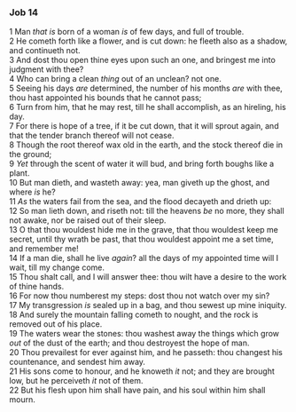 ### Job 14

1 Man *that is* born of a woman *is* of few days, and full of trouble.  
2 He cometh forth like a flower, and is cut down: he fleeth also as a shadow, and continueth not.  
3 And dost thou open thine eyes upon such an one, and bringest me into judgment with thee?  
4 Who can bring a clean *thing* out of an unclean? not one.  
5 Seeing his days *are* determined, the number of his months *are* with thee, thou hast appointed his bounds that he cannot pass;  
6 Turn from him, that he may rest, till he shall accomplish, as an hireling, his day.  
7 For there is hope of a tree, if it be cut down, that it will sprout again, and that the tender branch thereof will not cease.  
8 Though the root thereof wax old in the earth, and the stock thereof die in the ground;  
9 *Yet* through the scent of water it will bud, and bring forth boughs like a plant.  
10 But man dieth, and wasteth away: yea, man giveth up the ghost, and where *is* he?  
11 *As* the waters fail from the sea, and the flood decayeth and drieth up:  
12 So man lieth down, and riseth not: till the heavens *be* no more, they shall not awake, nor be raised out of their sleep.  
13 O that thou wouldest hide me in the grave, that thou wouldest keep me secret, until thy wrath be past, that thou wouldest appoint me a set time, and remember me!  
14 If a man die, shall he live *again*? all the days of my appointed time will I wait, till my change come.  
15 Thou shalt call, and I will answer thee: thou wilt have a desire to the work of thine hands.  
16 For now thou numberest my steps: dost thou not watch over my sin?  
17 My transgression *is* sealed up in a bag, and thou sewest up mine iniquity.  
18 And surely the mountain falling cometh to nought, and the rock is removed out of his place.  
19 The waters wear the stones: thou washest away the things which grow *out* of the dust of the earth; and thou destroyest the hope of man.  
20 Thou prevailest for ever against him, and he passeth: thou changest his countenance, and sendest him away.  
21 His sons come to honour, and he knoweth *it* not; and they are brought low, but he perceiveth *it* not of them.  
22 But his flesh upon him shall have pain, and his soul within him shall mourn.  
